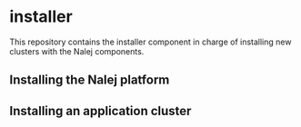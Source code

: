 # installer

This repository contains the installer component in charge of installing new clusters with the Nalej components.

## Installing the Nalej platform

## Installing an application cluster

